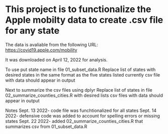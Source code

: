 # This project is to functionalize the Apple mobilty data to create .csv file for any state

The data is avaliable from the following URL: <https://covid19.apple.com/mobility>

It was downloaded on April 12, 2022 for analysis.

To use put state name in file 01_subset_data.R
Replace list of states with desired states in the same format as the five states listed currently
csv file with data should appear in output

Next to summarize the csv files using dplyr
Replace list of states in file 02_summarize_counties_cities.R with desired lists
csv files with data should appear in output

Notes
Sept. 13 2022- code file was funchtionalized for all states
Sept. 14 2022- defensive code was added to account for spelling errors or missing states
Sept. 22 2022- added 02_summarize_counties_cities.R that summarizes csv from 01_subset_data.R
